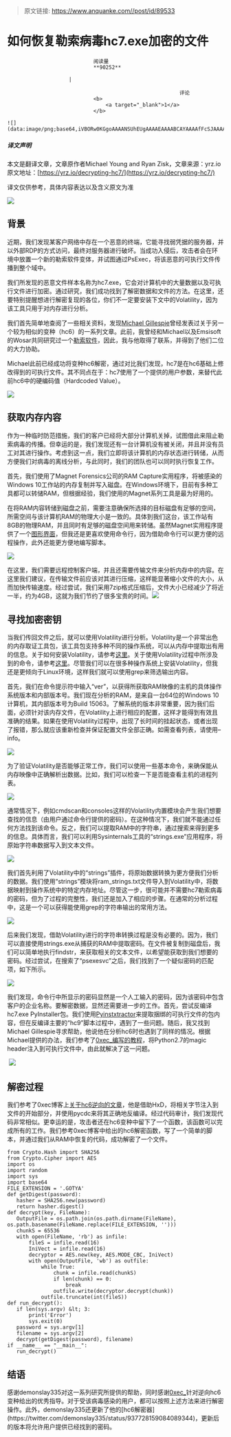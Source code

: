 > 原文链接: https://www.anquanke.com//post/id/89533 


# 如何恢复勒索病毒hc7.exe加密的文件


                                阅读量   
                                **90252**
                            
                        |
                        
                                                            评论
                                <b>
                                    <a target="_blank">1</a>
                                </b>
                                                                                                                                    ![](data:image/png;base64,iVBORw0KGgoAAAANSUhEUgAAAAEAAAABCAYAAAAfFcSJAAAAAXNSR0IArs4c6QAAAARnQU1BAACxjwv8YQUAAAAJcEhZcwAADsQAAA7EAZUrDhsAAAANSURBVBhXYzh8+PB/AAffA0nNPuCLAAAAAElFTkSuQmCC)
                                                                                            



##### 译文声明

本文是翻译文章，文章原作者Michael Young and Ryan Zisk，文章来源：yrz.io
                                <br>原文地址：[https://yrz.io/decrypting-hc7/](https://yrz.io/decrypting-hc7/)

译文仅供参考，具体内容表达以及含义原文为准

[![](https://p3.ssl.qhimg.com/t01a83def7b4dc99667.jpg)](https://p3.ssl.qhimg.com/t01a83def7b4dc99667.jpg)



## 背景

<!-- [if gte mso 9]&gt;-->

<!-- [if gte mso 9]&gt;-->

近期，我们发现某客户网络中存在一个恶意的终端，它能寻找弱凭据的服务器，并以外部RDP的方式访问，最终对服务器进行破坏。当成功入侵后，攻击者会在环境中放置一个新的勒索软件变体，并试图通过PsExec，将该恶意的可执行文件传播到整个域中。

我们所发现的恶意文件样本名称为hc7.exe，它会对计算机中的大量数据以及可执行文件进行加密。通过研究，我们成功找到了解密数据和文件的方法。在这里，还要特别提醒想进行解密复现的各位，你们不一定要安装下文中的Volatility，因为该工具只用于对内存进行分析。

我们首先简单地查阅了一些相关资料，发现[Michael Gillespie](https://twitter.com/demonslay335)曾经发表过关于另一个较为相似的变种（hc6）的一系列文章。此前，我曾经和Michael以及Emsisoft的Wosar共同研究过一个[勒索软件](https://yrz.io/decrypting-the-negozi-ransomware)，因此，我与他取得了联系，并得到了他们二位的大力协助。

Michael此前已经成功将变种hc6解密，通过对比我们发现，hc7是在hc6基础上修改得到的可执行文件。其不同点在于：hc7使用了一个提供的用户参数，来替代此前hc6中的硬编码值（Hardcoded Value）。

[![](https://yrz.io/images/hc7_image6.png)](https://yrz.io/images/hc7_image6.png)



## 获取内存内容

<!-- [if !mso]&gt;-->

作为一种临时防范措施，我们的客户已经将大部分计算机关掉，试图借此来阻止勒索病毒的传播。但幸运的是，我们发现还有一台计算机没有被关闭，并且并没有员工对其进行操作。考虑到这一点，我们立即将该计算机的内存状态进行转储，从而方便我们对病毒的离线分析，与此同时，我们的团队也可以同时执行恢复工作。

首先，我们使用了Magnet Forensics公司的RAM Capture实用程序，将被感染的Windows 10工作站的内存复制并写入磁盘。在Windows环境下，目前有多种工具都可以转储RAM，但根据经验，我们使用的Magnet系列工具是最为好用的。

在将RAM内容转储到磁盘之前，需要注意确保所选择的目标磁盘有足够的空间，所需空间与该计算机RAM的物理大小是一致的。具体到我们这台，该工作站有8GB的物理RAM，并且同时有足够的磁盘空间用来转储。虽然Magnet实用程序提供了一个[图形界面](https://www.magnetforensics.com/computer-forensics/acquiring-memory-with-magnet-ram-capture/)，但我还是更喜欢使用命令行，因为借助命令行可以更方便的远程操作，此外还能更方便地编写脚本。

[![](https://yrz.io/images/hc7_image2.png)](https://yrz.io/images/hc7_image2.png)

在这里，我们需要远程控制客户端，并且还需要传输文件来分析内存中的内容。在这里我们建议，在传输文件前应该对其进行压缩，这样能显著缩小文件的大小，从而加快传输速度。经过尝试，我们采用7zip格式压缩后，文件大小已经减少了将近一半，约为4GB，这就为我们节约了很多宝贵的时间。[![](https://yrz.io/images/hc7_image7.png)](https://yrz.io/images/hc7_image7.png)

## 

## 寻找加密密钥

<!-- [if !mso]&gt;-->

当我们传回文件之后，就可以使用Volatility进行分析。Volatility是一个非常出色的内存取证工具包，该工具包支持多种不同的操作系统，可以从内存中提取出有用的信息。关于如何安装Volatility，请参考[这里](https://github.com/volatilityfoundation/volatility/wiki/Installation)。关于使用Volatility过程中所涉及到的命令，请参考[这里](https://github.com/volatilityfoundation/volatility/wiki/Command-Reference)。尽管我们可以在很多种操作系统上安装Volatility，但我还是更倾向于Linux环境，这样我们就可以使用grep来筛选输出内容。

首先，我们在命令提示符中输入“ver”，以获得所获取RAM映像的主机的具体操作系统版本和内部版本号。我们现在分析的RAM，是来自一台64位的Windows 10计算机，其内部版本号为Build 15063。了解系统的版本非常重要，因为我们后面，必须针对该内存文件，在Volatility上进行相应的配置，这样才能得到有效且准确的结果。如果在使用Volatility过程中，出现了长时间的挂起状态，或者出现了报错，那么就应该重新检查并保证配置文件全部正确。如需查看列表，请使用–info。

[![](https://yrz.io/images/hc7_image5.png)](https://yrz.io/images/hc7_image5.png)

为了验证Volatility是否能够正常工作，我们可以使用一些基本命令，来确保能从内存映像中正确解析出数据。比如，我们可以检查一下是否能查看主机的进程列表。

[![](https://yrz.io/images/hc7_image4.png)](https://yrz.io/images/hc7_image4.png)

通常情况下，例如cmdscan和consoles这样的Volatility内置模块会产生我们想要查找的信息（由用户通过命令行提供的密码）。在这种情况下，我们就不能通过任何方法找到该命令。反之，我们可以提取RAM中的字符串，通过搜索来得到更多的信息。具体而言，我们可以利用Sysinternals工具的“strings.exe”应用程序，将原始字符串数据写入到文本文件。

[![](https://yrz.io/images/hc7_image3.png)](https://yrz.io/images/hc7_image3.png)

我们首先利用了Volatility中的“strings”插件，将原始数据转换为更方便我们分析的数据。我们使用“strings”模块将ram_strings.txt文件导入到Volatility中，将数据映射到操作系统中的特定内存地址。尽管这一步，很可能并不需要hc7勒索病毒的密码，但为了过程的完整性，我们还是加入了相应的步骤。在通常的分析过程中，这是一个可以获得能使用grep的字符串输出的常用方法。

[![](https://yrz.io/images/hc7_image1.png)](https://yrz.io/images/hc7_image1.png)

后来我们发现，借助Volatility进行的字符串转换过程是没有必要的。因为，我们可以直接使用strings.exe从捕获的RAM中提取密码。在文件被复制到磁盘后，我们可以简单地执行findstr，来获取相关的文本文件，以希望能获取到我们想要的密码。经过尝试，在搜索了“psexesvc”之后，我们找到了一个疑似密码的匹配项，如下所示。

[![](https://yrz.io/images/hc7_image8.png)](https://yrz.io/images/hc7_image8.png)

我们发现，命令行中所显示的密码显然是一个人工输入的密码，因为该密码中包含客户的企业名称。要解密数据，显然还需要进一步的工作。首先，尝试反编译hc7.exe PyInstaller包。我们使用[Pyinstxtractor](https://sourceforge.net/projects/pyinstallerextractor/)来提取捆绑的可执行文件的包内容，但在反编译主要的“hc9”脚本过程中，遇到了一些问题。随后，我又找到Michael Gillespie寻求帮助，他说他在分析hc6时也遇到了同样的情况。根据Michael提供的办法，我们参考了[0xec_编写的教程](https://twitter.com/demonslay335/status/936721282221137920)，将Python2.7的magic header注入到可执行文件中，由此就解决了这一问题。

 [![](https://yrz.io/images/hc7_image9.png)](https://yrz.io/images/hc7_image9.png)

## 

## 解密过程

<!-- [if gte mso 9]&gt;-->

<!-- [if gte mso 9]&gt;-->

我们参考了0xec博客上[关于hc6逆向的文章](https://0xec.blogspot.com/2017/12/reversing-pyinstaller-based-ransomware.html)，他是借助HxD，将相关字节注入到文件的开始部分，并使用pycdc来将其正确地反编译。经过代码审计，我们发现代码非常相似。更幸运的是，攻击者还在hc6变种中留下了一个函数，该函数可以完成所有的工作。我们参考0xec博客中给出的hc6解密函数，写了一个简单的脚本，并通过我们从RAM中恢复的代码，成功解密了一个文件。

```
from Crypto.Hash import SHA256
from Crypto.Cipher import AES
import os
import random
import sys
import base64
FILE_EXTENSION = '.GOTYA'
def getDigest(password):
   hasher = SHA256.new(password)
   return hasher.digest()
def decrypt(key, FileName):
   OutputFile = os.path.join(os.path.dirname(FileName), os.path.basename(FileName.replace(FILE_EXTENSION, '')))
   chunkS = 65536
   with open(FileName, 'rb') as infile:
       fileS = infile.read(16)
       IniVect = infile.read(16)
       decryptor = AES.new(key, AES.MODE_CBC, IniVect)
       with open(OutputFile, 'wb') as outfile:
           while True:
               chunk = infile.read(chunkS)
               if len(chunk) == 0:
                   break
               outfile.write(decryptor.decrypt(chunk))
           outfile.truncate(int(fileS))
def run_decrypt():
   if len(sys.argv) &lt; 3:
       print('Error')
       sys.exit(0)
   password = sys.argv[1]
   filename = sys.argv[2]
   decrypt(getDigest(password), filename)
if __name__ == "__main__":
   run_decrypt()
```



## 结语

<!-- [if gte mso 9]&gt;-->

<!-- [if gte mso 9]&gt;-->

感谢demonslay335对这一系列研究所提供的帮助，同时感谢[0xec_](https://twitter.com/0xec_)针对逆向hc6变种给出的优秀指导。对于受该病毒感染的用户，都可以按照上述方法来进行解密操作。此外，demonslay335还更新了他的[hc6解密器](https://twitter.com/demonslay335/status/937728159084089344)，更新后的版本将允许用户提供已经找到的密码。
